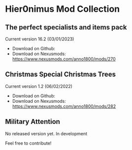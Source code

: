# Hier0nimus Mod Collection

## The perfect specialists and items pack
Current version 16.2 (03/01/2023)
- Download on Github:
- Download on Nexusmods: https://www.nexusmods.com/anno1800/mods/270

## Christmas Special Christmas Trees
Current version 1.2 (06/02/2022)
- Download on Github:
- Download on Nexusmods: https://www.nexusmods.com/anno1800/mods/282

## Military Attention
No released version yet. In development

Feel free to contribute!